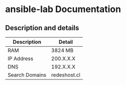 # ansible-lab Documentation

## Description and details
|Description | Detail |
|------------|--------|
| RAM | 3824 MB |
| IP Address | 200.X.X.X |
| DNS | 192.X.X.X |
| Search Domains | redeshost.cl |
